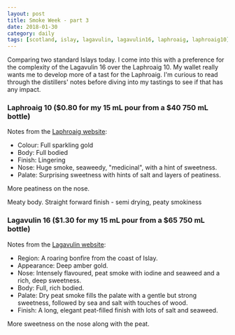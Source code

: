 ```yaml
---
layout: post
title: Smoke Week - part 3
date: 2018-01-30
category: daily
tags: [scotland, islay, lagavulin, lagavulin16, laphroaig, laphroaig10]
---
```


Comparing two standard Islays today. I come into this with a preference for the complexity of the Lagavulin 16 over the Laphroaig 10. My wallet really wants me to develop more of a tast for the Laphroaig. I'm curious to read through the distillers' notes before diving into my tastings to see if that has any impact.

### Laphroaig 10 ($0.80 for my 15 mL pour from a $40 750 mL bottle)

Notes from the [Laphroaig website](https://www.laphroaig.com/product/laphroaig-10-year-old/):
* Colour: Full sparkling gold
* Body: Full bodied
* Finish: Lingering
* Nose: Huge smoke, seaweedy, "medicinal", with a hint of sweetness.
* Palate: Surprising sweetness with hints of salt and layers of peatiness.

More peatiness on the nose.

Meaty body. Straight forward finish - semi drying, peaty smokiness

### Lagavulin 16 ($1.30 for my 15 mL pour from a $65 750 mL bottle)

Notes from the [Lagavulin website](https://www.malts.com/en-us/our-whisky-collection/lagavulin/lagavulin-16-years-old/):
* Region: A roaring bonfire from the coast of Islay.
* Appearance: Deep amber gold.
* Nose: Intensely flavoured, peat smoke with iodine and seaweed and a rich, deep sweetness.
* Body: Full, rich bodied.
* Palate: Dry peat smoke fills the palate with a gentle but strong sweetness, followed by sea and salt with touches of wood.
* Finish: A long, elegant peat-filled finish with lots of salt and seaweed.

More sweetness on the nose along with the peat.
